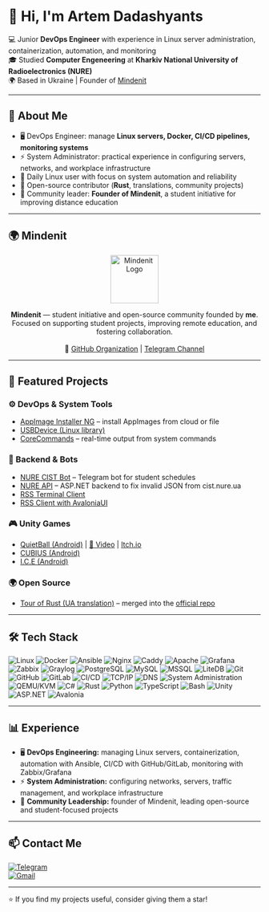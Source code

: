 # 👋 Hi, I'm Artem Dadashyants

💻 Junior **DevOps Engineer** with experience in Linux server administration, containerization, automation, and monitoring  
🎓 Studied **Computer Engeneering** at **Kharkiv National University of Radioelectronics (NURE)**  
🌍 Based in Ukraine | Founder of [Mindenit](https://github.com/mindenit)  

---

## 🚀 About Me
- 🖥️ DevOps Engineer: manage **Linux servers, Docker, CI/CD pipelines, monitoring systems**  
- ⚡ System Administrator: practical experience in configuring servers, networks, and workplace infrastructure  
- 🐧 Daily Linux user with focus on system automation and reliability  
- 🌱 Open-source contributor (**Rust**, translations, community projects)  
- 👥 Community leader: **Founder of Mindenit**, a student initiative for improving distance education  

---

## 🌍 Mindenit

<p align="center">
  <a href="https://github.com/mindenit">
    <img src="https://mindenit.org/mindenit.png" alt="Mindenit Logo" width="96"/>
  </a>
</p>

<p align="center">
  <b>Mindenit</b> — student initiative and open-source community founded by <b>me</b>.<br/>
  Focused on supporting student projects, improving remote education, and fostering collaboration.  
  <br/><br/>
  🔗 <a href="https://github.com/mindenit">GitHub Organization</a> | <a href="https://t.me/mindenit">Telegram Channel</a>
</p>

---

## 📌 Featured Projects

### ⚙️ DevOps & System Tools
- [AppImage Installer NG](https://github.com/ketronix-dev/appimage-installer-ng) – install AppImages from cloud or file  
- [USBDevice (Linux library)](https://github.com/ketronix-dev/USBDevice)  
- [CoreCommands](https://github.com/ketronix-dev/CoreCommands) – real-time output from system commands  

### 📡 Backend & Bots
- [NURE CIST Bot](https://github.com/ketronix-dev/nure-cist-bot) – Telegram bot for student schedules  
- [NURE API](https://github.com/ketronix-dev/api) – ASP.NET backend to fix invalid JSON from cist.nure.ua  
- [RSS Terminal Client](https://github.com/ketronix-dev/rss_client)  
- [RSS Client with AvaloniaUI](https://github.com/ketronix-dev/RSS-Avalonia)  

### 🎮 Unity Games
- [QuietBall (Android)](https://github.com/ketronix-dev/QuietBall) | [🎥 Video](https://www.youtube.com/watch?v=pKRThysYecA) | [Itch.io](https://fastgame.itch.io/quietball)  
- [CUBIUS (Android)](https://github.com/ketronix-dev/CUBIUS)  
- [I.C.E (Android)](https://github.com/ketronix-dev/I-C-E)  

### 🌍 Open Source
- [Tour of Rust (UA translation)](https://github.com/ketronix-dev/tour_of_rust_ua) – merged into the [official repo](https://github.com/rust-lang-ua/tour_of_rust)  

---

## 🛠️ Tech Stack

![Linux](https://img.shields.io/badge/Linux-FCC624?logo=linux&logoColor=black) 
![Docker](https://img.shields.io/badge/Docker-2496ED?logo=docker&logoColor=white) 
![Ansible](https://img.shields.io/badge/Ansible-EE0000?logo=ansible&logoColor=white) 
![Nginx](https://img.shields.io/badge/Nginx-009639?logo=nginx&logoColor=white) 
![Caddy](https://img.shields.io/badge/Caddy-2E5EAA?logo=caddy&logoColor=white) 
![Apache](https://img.shields.io/badge/Apache-D22128?logo=apache&logoColor=white) 
![Grafana](https://img.shields.io/badge/Grafana-F46800?logo=grafana&logoColor=white) 
![Zabbix](https://img.shields.io/badge/Zabbix-FF0000?logo=zabbix&logoColor=white) 
![Graylog](https://img.shields.io/badge/Graylog-FF3633?logo=graylog&logoColor=white) 
![PostgreSQL](https://img.shields.io/badge/PostgreSQL-4169E1?logo=postgresql&logoColor=white) 
![MySQL](https://img.shields.io/badge/MySQL-4479A1?logo=mysql&logoColor=white) 
![MSSQL](https://img.shields.io/badge/Microsoft_SQL_Server-CC2927?logo=microsoftsqlserver&logoColor=white) 
![LiteDB](https://img.shields.io/badge/LiteDB-0066CC?logo=database&logoColor=white) 
![Git](https://img.shields.io/badge/Git-F05032?logo=git&logoColor=white) 
![GitHub](https://img.shields.io/badge/GitHub-181717?logo=github&logoColor=white) 
![GitLab](https://img.shields.io/badge/GitLab-FC6D26?logo=gitlab&logoColor=white) 
![CI/CD](https://img.shields.io/badge/CI%2FCD-2088FF?logo=githubactions&logoColor=white) 
![TCP/IP](https://img.shields.io/badge/TCP%2FIP-004F9F?logo=internetexplorer&logoColor=white) 
![DNS](https://img.shields.io/badge/DNS-FF6F00?logo=cloudflare&logoColor=white) 
![System Administration](https://img.shields.io/badge/System_Administration-2C3E50?logo=linux&logoColor=white) 
![QEMU/KVM](https://img.shields.io/badge/QEMU%2FKVM-FF6600?logo=qemu&logoColor=white) 
![C#](https://img.shields.io/badge/C%23-239120?logo=c-sharp&logoColor=white) 
![Rust](https://img.shields.io/badge/Rust-000000?logo=rust&logoColor=white) 
![Python](https://img.shields.io/badge/Python-3776AB?logo=python&logoColor=white) 
![TypeScript](https://img.shields.io/badge/TypeScript-3178C6?logo=typescript&logoColor=white) 
![Bash](https://img.shields.io/badge/Bash-4EAA25?logo=gnubash&logoColor=white) 
![Unity](https://img.shields.io/badge/Unity-100000?logo=unity&logoColor=white) 
![ASP.NET](https://img.shields.io/badge/ASP.NET-512BD4?logo=dotnet&logoColor=white) 
![Avalonia](https://img.shields.io/badge/Avalonia-512BD4?logo=dotnet&logoColor=white) 

---

## 📊 Experience
- 🖥️ **DevOps Engineering:** managing Linux servers, containerization, automation with Ansible, CI/CD with GitHub/GitLab, monitoring with Zabbix/Grafana  
- ⚡ **System Administration:** configuring networks, servers, traffic management, and workplace infrastructure  
- 👥 **Community Leadership:** founder of Mindenit, leading open-source and student-focused projects  

---

## 📫 Contact Me

[![Telegram](https://img.shields.io/badge/Telegram-26A5E4?logo=telegram&logoColor=white)](https://t.me/ketronix_dev)  
[![Gmail](https://img.shields.io/badge/Email-D14836?logo=gmail&logoColor=white)](mailto:ketronix2@gmail.com)  

---
⭐ If you find my projects useful, consider giving them a star!
